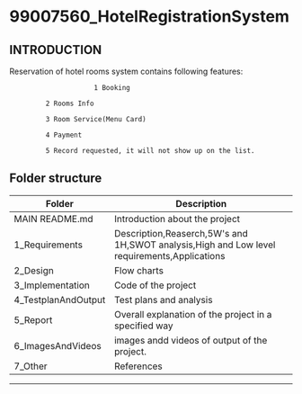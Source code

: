 # 99007560_HotelRegistrationSystem


## INTRODUCTION

Reservation of hotel rooms system contains following features:

                         1 Booking

			 2 Rooms Info

			 3 Room Service(Menu Card)

			 4 Payment

			 5 Record rеquеstеd, it will not show up on thе list.

## Folder structure ##
| Folder | Description|
| --- | --- |
|MAIN README.md | Introduction about the project |
|  1_Requirements | Description,Reaserch,5W's and 1H,SWOT analysis,High and Low level requirements,Applications |
|  2_Design   |   Flow charts|
|  3_Implementation | Code of the project | 
| 4_TestplanAndOutput | Test plans and analysis |
| 5_Report | Overall explanation of the project in a specified way |
| 6_ImagesAndVideos | images andd videos of output of the project.|
| 7_Other | References |


---------------------------------------------------------------------------------




